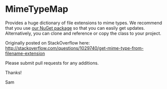 MimeTypeMap
===========

Provides a huge dictionary of file extensions to mime types. We recommend that you use [our NuGet package](https://www.nuget.org/packages/MediaTypeMap) so that you can easily get updates. Alternatively, you can clone and reference or copy the class to your project.

Originally posted on StackOverflow here: http://stackoverflow.com/questions/1029740/get-mime-type-from-filename-extension

Please submit pull requests for any additions.

Thanks!

Sam

